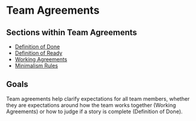 # Team Agreements

## Sections within Team Agreements

* [Definition of Done](definition-of-done/readme.md)
* [Definition of Ready](definition-of-ready/readme.md)
* [Working Agreements](working-agreements/readme.md)
* [Minimalism Rules](minimalism-rules.md)

## Goals

Team agreements help clarify expectations for all team members, whether they are expectations around how the team works together (Working Agreements) or how to judge if a story is complete (Definition of Done). 
